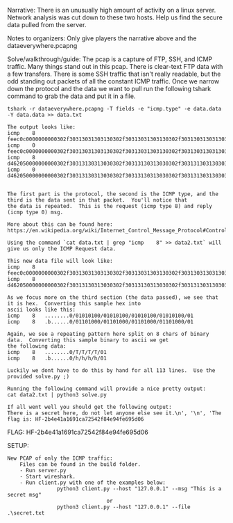 Narrative:
    There is an unusually high amount of activity on a linux server.  Network analysis was cut down to 
    these two hosts. Help us find the secure data pulled from the server.

Notes to organizers:
    Only give players the narrative above and the dataeverywhere.pcapng

Solve/walkthrough/guide: 
    The pcap is a capture of FTP, SSH, and ICMP traffic. 
    Many things stand out in this pcap.  There is clear-text FTP data with a few transfers.  There is some SSH traffic that isn't
    really readable, but the odd standing out packets of all the constant ICMP traffic.
    Once we narrow down the protocol and the data we want to pull run the following tshark command to grab the data and put it in a file.

    tshark -r dataeverywhere.pcapng -T fields -e "icmp.type" -e data.data -Y data.data >> data.txt

    The output looks like:
    icmp	8	feec0c0000000000302f30313031303130302f30313031303130302f30313031303130302f30313031303130302f3031
    icmp	0	feec0c0000000000302f30313031303130302f30313031303130302f30313031303130302f30313031303130302f3031
    icmp	8	d462050000000000302f30313130313030302f30313130313030302f30313130313030302f30313130313030302f3031
    icmp	0	d462050000000000302f30313130313030302f30313130313030302f30313130313030302f30313130313030302f3031        


    The first part is the protocol, the second is the ICMP type, and the third is the data sent in that packet.  You'll notice that
    the data is repeated.  This is the request (icmp type 8) and reply (icmp type 0) msg.
    
    More about this can be found here: https://en.wikipedia.org/wiki/Internet_Control_Message_Protocol#Control_messages

    Using the command `cat data.txt | grep "icmp    8" >> data2.txt` will give us only the ICMP Request data.
    
    This new data file will look like:
    icmp	8	feec0c0000000000302f30313031303130302f30313031303130302f30313031303130302f30313031303130302f3031
    icmp	8	d462050000000000302f30313130313030302f30313130313030302f30313130313030302f30313130313030302f3031

    As we focus more on the third section (the data passed), we see that it is hex.  Converting this sample hex into 
    ascii looks like this:
    icmp	8	........0/01010100/01010100/01010100/01010100/01
    icmp	8	.b......0/01101000/01101000/01101000/01101000/01

    Again, we see a repeating pattern here split on 8 chars of binary data.  Converting this sample binary to ascii we get
    the following data:
    icmp	8	........0/T/T/T/T/01
    icmp	8	.b......0/h/h/h/h/01

    Luckily we dont have to do this by hand for all 113 lines.  Use the provided solve.py ;)

    Running the following command will provide a nice pretty output:
    cat data2.txt | python3 solve.py

    If all went well you should get the following output:
    There is a secret here, do not let anyone else see it.\n', '\n', 'The flag is: HF-2b4e41a1691ca72542f84e94fe695d06



FLAG:
    HF-2b4e41a1691ca72542f84e94fe695d06


SETUP:
```
New PCAP of only the ICMP traffic:
    Files can be found in the build folder.
    - Run server.py  
    - Start wireshark. 
    - Run client.py with one of the examples below:
                python3 client.py --host "127.0.0.1" --msg "This is a secret msg"
                                or
                python3 client.py --host "127.0.0.1" --file .\secret.txt
```

